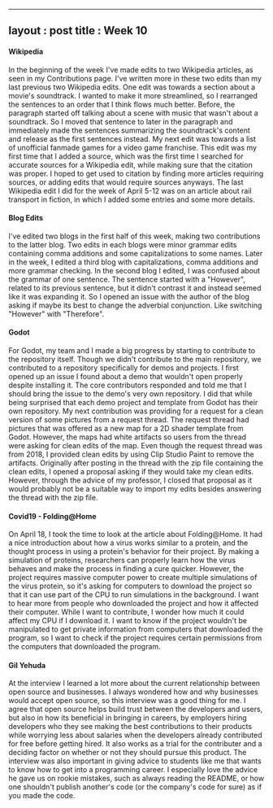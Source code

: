 
---
layout : post
title : Week 10
---

#### Wikipedia

In the beginning of the week I've made edits to two Wikipedia articles, as seen in my Contributions page. I've written more in these two edits than my last previous two Wikipedia edits. One edit was towards a section about a movie's soundtrack. I wanted to make it more streamlined, so I rearranged the sentences to an order that I think flows much better. Before, the paragraph started off talking about a scene with music that wasn't about a soundtrack. So I moved that sentence to later in the paragraph and immediately made the sentences summarizing the soundtrack's content and release as the first sentences instead. My next edit was towards a list of unofficial fanmade games for a video game franchise. This edit was my first time that I added a source, which was the first time I searched for accurate sources for a Wikipedia edit, while making sure that the citation was proper. I hoped to get used to citation by finding more articles requiring sources, or adding edits that would require sources anyways. The last Wikipedia edit I did for the week of April 5-12 was on an article about rail transport in fiction, in which I added some entries and some more details.

#### Blog Edits

I've edited two blogs in the first half of this week, making two contributions to the latter blog. Two edits in each blogs were minor grammar edits containing comma additions and some capitalizations to some names. Later in the week, I edited a third blog with capitalizations, comma additions and more grammar checking. In the second blog I edited, I was confused about the grammar of one sentence. The sentence started with a "However", related to its previous sentence, but it didn't contrast it and instead seemed like it was expanding it. So I opened an issue with the author of the blog asking if maybe its best to change the adverbial conjunction. Like switching "However" with "Therefore".

#### Godot

For Godot, my team and I made a big progress by starting to contribute to the repository itself. Though we didn't contribute to the main repository, we contributed to a repository specifically for demos and projects. I first opened up an issue I found about a demo that wouldn't open properly despite installing it. The core contributors responded and told me that I should bring the issue to the demo's very own repository. I did that while being surprised that each demo project and template from Godot has their own repository. My next contribution was providing for a request for a clean version of some pictures from a request thread. The request thread had pictures that was offered as a new map for a 2D shader template from Godot. However, the maps had white artifacts so users from the thread were asking for clean edits of the map. Even though the request thread was from 2018, I provided clean edits by using Clip Studio Paint to remove the artifacts. Originally after posting in the thread with the zip file containing the clean edits, I opened a proposal asking if they would take my clean edits. However, through the advice of my professor, I closed that proposal as it would probably not be a suitable way to import my edits besides answering the thread with the zip file.

#### Covid19 - Folding@Home

On April 18, I took the time to look at the article about Folding@Home. It had a nice introduction about how a virus works similar to a protein, and the thought process in using a protein's behavior for their project. By making a simulation of proteins, researchers can properly learn how the virus behaves and make the process in finding a cure quicker. However, the project requires massive computer power to create multiple simulations of the virus protein, so it's asking for computers to download the project so that it can use part of the CPU to run simulations in the background. I want to hear more from people who downloaded the project and how it affected their computer. While I want to contribute, I wonder how much it could affect my CPU if I download it. I want to know if the project wouldn't be manipulated to get private information from computers that downloaded the program, so I want to check if the project requires certain permissions from the computers that downloaded the program.


#### Gil Yehuda

At the interview I learned a lot more about the current relationship between open source and businesses. I always wondered how and why businesses would accept open source, so this interview was a good thing for me. I agree that open source helps build trust between the developers and users, but also in how its beneficial in bringing in careers, by employers hiring developers who they see making the best contributions to their products while worrying less about salaries when the developers already contributed for free before getting hired. It also works as a trial for the contributer and a deciding factor on whether or not they should pursue this product. The interview was also important in giving advice to students like me that wants to know how to get into a programming career. I especially love the advice he gave us on rookie mistakes, such as always reading the README, or how one shouldn't publish another's code (or the company's code for sure) as if you made the code.
